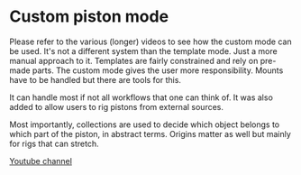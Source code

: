 # Custom piston mode

Please refer to the various (longer) videos to see how the custom mode can be used. It's not a different system than the template mode. Just a more manual approach to it. Templates are fairly constrained and rely on pre-made parts. The custom mode gives the user more responsibility. Mounts have to be handled but there are tools for this.  
  
It can handle most if not all workflows that one can think of. It was also added to allow users to rig pistons from external sources.  

Most importantly, collections are used to decide which object belongs to which part of the piston, in abstract terms. Origins matter as well but mainly for rigs that can stretch.


[Youtube channel](https://www.youtube.com/channel/UC1dlLbXH-Z-qnBjpXcUJybg/videos)
